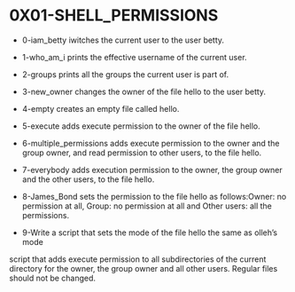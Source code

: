 # 0X01-SHELL_PERMISSIONS
- 0-iam_betty iwitches the current user to the user betty.

- 1-who_am_i prints the effective username of the current user.

- 2-groups prints all the groups the current user is part of.

- 3-new_owner changes the owner of the file hello to the user betty.

- 4-empty creates an empty file called hello.

- 5-execute adds execute permission to the owner of the file hello.

- 6-multiple_permissions adds execute permission to the owner and the group owner, and read permission to other users, to the file hello.

- 7-everybody adds execution permission to the owner, the group owner and the other users, to the file hello.

- 8-James_Bond sets the permission to the file hello as follows:Owner: no permission at all, Group: no permission at all and Other users: all the permissions.

- 9-Write a script that sets the mode of the file hello the same as olleh’s mode

script that adds execute permission to all subdirectories of the current directory for the owner, the group owner and all other users. Regular files should not be changed.
